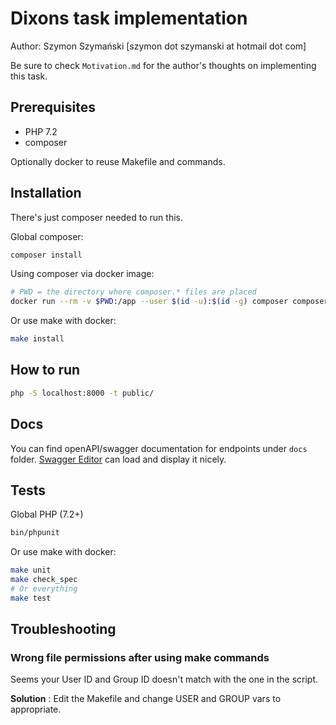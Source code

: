 # Dixons task implementation

Author: Szymon Szymański [szymon dot szymanski at hotmail dot com]

Be sure to check `Motivation.md` for the author's thoughts on implementing this task.

## Prerequisites

- PHP 7.2
- composer

Optionally docker to reuse Makefile and commands.

## Installation

There's just composer needed to run this.

Global composer:

```bash
composer install
```

Using composer via docker image:

```bash
# PWD = the directory where composer.* files are placed
docker run --rm -v $PWD:/app --user $(id -u):$(id -g) composer composer install

```

Or use make with docker:
```bash
make install
```

## How to run

```bash
php -S localhost:8000 -t public/
```

## Docs

You can find openAPI/swagger documentation for endpoints under `docs` folder. [Swagger Editor](https://editor.swagger.io/) can load and display it nicely.

## Tests

Global PHP (7.2+)
```bash
bin/phpunit
```

Or use make with docker:
```bash
make unit
make check_spec
# Or everything
make test
```

## Troubleshooting

### Wrong file permissions after using make commands

Seems your User ID and Group ID doesn't match with the one in the script.

**Solution** : Edit the Makefile and change USER and GROUP vars to appropriate. 